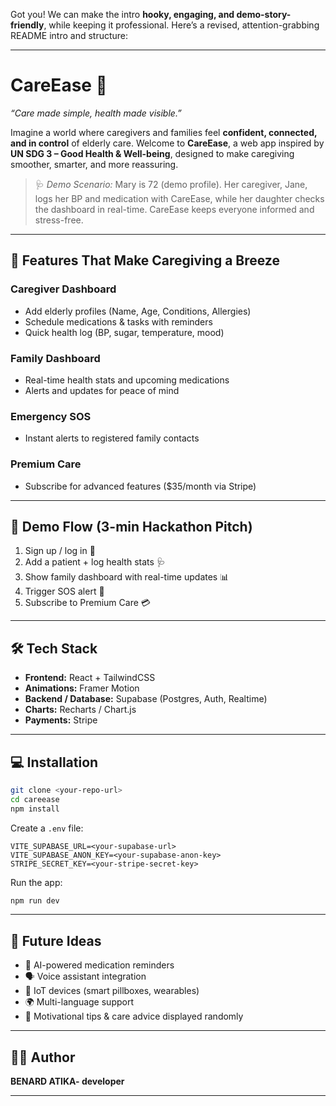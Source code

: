 Got you! We can make the intro **hooky, engaging, and demo-story-friendly**, while keeping it professional. Here’s a revised, attention-grabbing README intro and structure:

---

# CareEase 🌿

*“Care made simple, health made visible.”*

Imagine a world where caregivers and families feel **confident, connected, and in control** of elderly care. Welcome to **CareEase**, a web app inspired by **UN SDG 3 – Good Health & Well-being**, designed to make caregiving smoother, smarter, and more reassuring.

> 🩺 *Demo Scenario:* Mary is 72 (demo profile). Her caregiver, Jane, logs her BP and medication with CareEase, while her daughter checks the dashboard in real-time. CareEase keeps everyone informed and stress-free.

---

## 🚀 Features That Make Caregiving a Breeze

### Caregiver Dashboard

* Add elderly profiles (Name, Age, Conditions, Allergies)
* Schedule medications & tasks with reminders
* Quick health log (BP, sugar, temperature, mood)

### Family Dashboard

* Real-time health stats and upcoming medications
* Alerts and updates for peace of mind

### Emergency SOS

* Instant alerts to registered family contacts

### Premium Care

* Subscribe for advanced features (\$35/month via Stripe)

---

## 🎨 Demo Flow (3-min Hackathon Pitch)

1. Sign up / log in 👤
2. Add a patient + log health stats 🩺
3. Show family dashboard with real-time updates 📊
4. Trigger SOS alert 🚨
5. Subscribe to Premium Care 💳

---

## 🛠 Tech Stack

* **Frontend:** React + TailwindCSS
* **Animations:** Framer Motion
* **Backend / Database:** Supabase (Postgres, Auth, Realtime)
* **Charts:** Recharts / Chart.js
* **Payments:** Stripe

---

## 💻 Installation

```bash
git clone <your-repo-url>
cd careease
npm install
```

Create a `.env` file:

```env
VITE_SUPABASE_URL=<your-supabase-url>
VITE_SUPABASE_ANON_KEY=<your-supabase-anon-key>
STRIPE_SECRET_KEY=<your-stripe-secret-key>
```

Run the app:

```bash
npm run dev
```

---

## 🔮 Future Ideas

* 🤖 AI-powered medication reminders
* 🗣 Voice assistant integration
* 📡 IoT devices (smart pillboxes, wearables)
* 🌍 Multi-language support
* 💪 Motivational tips & care advice displayed randomly
---

## 👩‍💻 Author

**BENARD ATIKA- developer**

---
